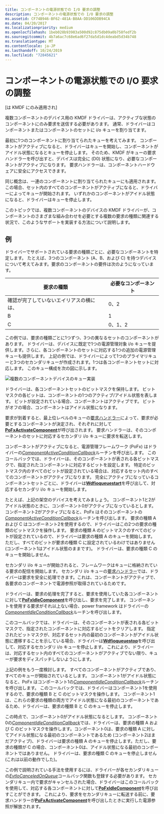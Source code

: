 ```yaml
---
title: コンポーネントの電源状態での I/O 要求の調整
description: コンポーネントの電源状態での I/O 要求の調整
ms.assetid: CF74B946-BF62-481A-B8AA-DD106DDB94CA
ms.date: 04/20/2017
ms.localizationpriority: medium
ms.openlocfilehash: 1beb028b93983a500d92c875db09a0b758fedf2b
ms.sourcegitcommit: 4b7a6ac7c68e6ad6f27da5d1dc4deabd5d34b748
ms.translationtype: MT
ms.contentlocale: ja-JP
ms.lasthandoff: 10/24/2019
ms.locfileid: "72845621"
---
```

# <a name="coordinating-io-requests-with-component-power-state"></a>コンポーネントの電源状態での I/O 要求の調整


\[は KMDF にのみ適用され\]

複数コンポーネントのデバイス用の KMDF ドライバーは、アクティブな状態のコンポーネントにのみ要求を送信する必要があります。 通常、ドライバーはコンポーネントまたはコンポーネントのセットに i/o キューを割り当てます。

最初に1つのコンポーネントに割り当てられたキューを考えてみます。 コンポーネントがアクティブになると、ドライバーはキューを開始し、コンポーネントがアイドル状態になるとキューを停止します。 そのため、KMDF がキューの要求ハンドラーを呼び出すと、デバイスは完全に (D0) 状態になり、必要なコンポーネントがアクティブになります。 要求ハンドラーは、コンポーネントハードウェアに安全にアクセスできます。

同じ概念は、一連のコンポーネントに割り当てられたキューにも適用されます。 この場合、セット内のすべてのコンポーネントがアクティブになると、ドライバーによってキューが開始されます。 いずれかのコンポーネントがアイドル状態になると、ドライバーはキューを停止します。

このトピックでは、複数コンポーネントのデバイスの KMDF ドライバーが、コンポーネントのさまざまな組み合わせを必要とする複数の要求の種類に関連する状況で、このようなサポートを実装する方法について説明します。

## <a name="example"></a>例


ドライバーでサポートされている要求の種類ごとに、必要なコンポーネントを特定します。 たとえば、3つのコンポーネント (A、B、および C) を持つデバイスについて考えてみます。要求のコンポーネントの要件は次のようになっています。

| 要求の種類 | 必要なコンポーネント |
|--------------|-------------------|
| 確認が完了していないエイリアスの横には、            | 0、2               |
| B            | 1                 |
| C            | 0、1、2             |

 

この例では、要求の種類ごとに1つずつ、3つの異なるセットのコンポーネントがあります。
ドライバーは、デバイスに既定で1つの電源管理対象 i/o キューを提供します。さらに、各コンポーネントのセットに対応する1つの追加の電源管理キューも提供します。 上記の例では、ドライバーによって1つのプライマリキューと3つのセカンダリキューが作成されます。1つは各コンポーネントセットに対応します。 このキュー構成を次の図に示します。

![複数のコンポーネントデバイスのキュー実装](images/multicompqueues.png)

ドライバーは、各コンポーネントセットのビットマスクを保持します。 ビットマスクの各ビットは、コンポーネントの1つのアクティブ/アイドル状態を表します。 ビットが設定されている場合、コンポーネントはアクティブです。 ビットがオフの場合、コンポーネントはアイドル状態になります。

要求が到着すると、最上位レベルのキューの[要求ハンドラー](request-handlers.md)によって、要求が必要とするコンポーネントが決定され、それぞれに対して[**PoFxActivateComponent**](https://docs.microsoft.com/windows-hardware/drivers/ddi/wdm/nf-wdm-pofxactivatecomponent)が呼び出されます。 要求ハンドラーは、そのコンポーネントのセットに対応するセカンダリ i/o キューに要求を転送します。

コンポーネントがアクティブになると、電源管理フレームワーク (PoFx) はドライバーの[*ComponentActiveConditionCallback*](https://docs.microsoft.com/windows-hardware/drivers/ddi/wdm/nc-wdm-po_fx_component_active_condition_callback)ルーチンを呼び出します。 このコールバックでは、ドライバーは、そのコンポーネントが表される各ビットマスクで、指定されたコンポーネントに対応するビットを設定します。 特定のビットマスク内のすべてのビットが設定されている場合は、対応するセット内のすべてのコンポーネントがアクティブになります。 完全にアクティブになっているコンポーネントセットごとに、ドライバーは[**Wdfioqueuestart**](https://docs.microsoft.com/windows-hardware/drivers/ddi/wdfio/nf-wdfio-wdfioqueuestart)を呼び出して、対応するセカンダリ i/o キューを開始します。

たとえば、上記の架空のデバイスを考えてみましょう。 コンポーネント1と2がアイドル状態のときに、コンポーネント0がアクティブになっているとします。 コンポーネント2がアクティブになると、PoFx はそのコンポーネントの[*ComponentActiveConditionCallback*](https://docs.microsoft.com/windows-hardware/drivers/ddi/wdm/nc-wdm-po_fx_component_active_condition_callback)ルーチンを呼び出します。 要求の種類 A および C はコンポーネント2を使用するので、ドライバーはこの2つの要求の種類のビットマスクを操作します。 要求の種類 A のビットマスクのすべてのビットが設定されているので、ドライバーは要求の種類 A のキューを開始します。ただし、すべてのビットが要求の種類 C に設定されているわけではありません (コンポーネント1はアイドル状態のままです)。 ドライバーは、要求の種類 C のキューを開始しません。

セカンダリ i/o キューが開始されると、フレームワークはキューに格納されている要求の配信を開始します。 セカンダリ i/o キューの[要求ハンドラー](request-handlers.md)では、ドライバーは要求を安全に処理できます。これは、コンポーネントがアクティブで、各要求のコンポーネントで電源参照が取得されているためです。

ドライバーは、要求の処理を完了すると、要求を使用していた各コンポーネントに対して[**PoFxIdleComponent**](https://docs.microsoft.com/windows-hardware/drivers/ddi/wdm/nf-wdm-pofxidlecomponent)を呼び出し、要求を完了します。 コンポーネントを使用する要求がそれ以上ない場合、power framework はドライバーの[*ComponentIdleConditionCallback*](https://docs.microsoft.com/windows-hardware/drivers/ddi/wdm/nc-wdm-po_fx_component_idle_condition_callback)ルーチンを呼び出します。

このコールバックでは、ドライバーは、そのコンポーネントが表される各ビットマスクで、指定されたコンポーネントに対応するビットをクリアします。 指定されたビットマスクが、対応するセット内の最初のコンポーネントがアイドル状態に遷移することを示している場合、ドライバーは[**Wdfioqueuestop**](https://docs.microsoft.com/windows-hardware/drivers/ddi/wdfio/nf-wdfio-wdfioqueuestop)を呼び出して、対応するセカンダリ i/o キューを停止します。 これにより、ドライバーは、対応するセット内のすべてのコンポーネントがアクティブでない限り、キューが要求をディスパッチしないようにします。

上記の例をもう一度検討します。 すべてのコンポーネントがアクティブであり、すべてのキューが開始されているとします。 コンポーネント1がアイドル状態になると、PoFx はコンポーネント1の[*ComponentIdleConditionCallback*](https://docs.microsoft.com/windows-hardware/drivers/ddi/wdm/nc-wdm-po_fx_component_idle_condition_callback)ルーチンを呼び出します。 このコールバックでは、ドライバーはコンポーネント1を使用するので、要求の種類 B と C のビットマスクを操作します。 コンポーネント1は、これらの要求の種類の両方でアイドル状態になる最初のコンポーネントであるため、ドライバーは、要求の種類 B と C のキューを停止します。

この時点で、コンポーネント0がアイドル状態になるとします。 コンポーネント0の[*ComponentIdleConditionCallback*](https://docs.microsoft.com/windows-hardware/drivers/ddi/wdm/nc-wdm-po_fx_component_idle_condition_callback)では、ドライバーは、要求の種類 A および C のビットマスクを操作します。コンポーネント0は、要求の種類 A に対してアイドル状態になる最初のコンポーネントであるため (コンポーネント2はまだアクティブ)、ドライバーは要求の種類 A のキューを停止します。ただし、要求の種類が C の場合、コンポーネント0は、アイドル状態になる最初のコンポーネントではありません。 ドライバーは、要求の種類 C のキューを停止しません (これは以前の動作でした)。

この例で説明されている手法を使用するには、ドライバーが各セカンダリキューの[*EvtIoCanceledOnQueue*](https://docs.microsoft.com/windows-hardware/drivers/ddi/wdfio/nc-wdfio-evt_wdf_io_queue_io_canceled_on_queue)コールバック関数も登録する必要があります。 セカンダリキュー内で要求がキャンセルされた場合、ドライバーはこのコールバックを使用して、対応する各コンポーネントに対して[**PoFxIdleComponent**](https://docs.microsoft.com/windows-hardware/drivers/ddi/wdm/nf-wdm-pofxidlecomponent)を呼び出すことができます。 これにより、要求をセカンダリキューに転送する前に、要求ハンドラーが[**PoFxActivateComponent**](https://docs.microsoft.com/windows-hardware/drivers/ddi/wdm/nf-wdm-pofxactivatecomponent)を呼び出したときに実行した電源参照が解放されます。

 

 






